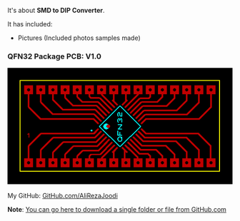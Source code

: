 It's about **SMD to DIP Converter**.

It has included:
- Pictures (Included photos samples made)

### QFN32 Package PCB: V1.0
![](QFN32/V1.0.png)

My GitHub: [GitHub.com/AliRezaJoodi](https://github.com/AliRezaJoodi)

**Note**: [You can go here to download a single folder or file from GitHub.com](https://minhaskamal.github.io/DownGit/#/home)